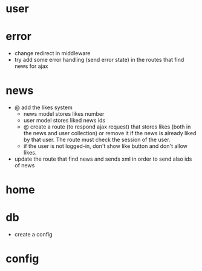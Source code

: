 # user

# error
- change redirect in middleware
- try add some error handling (send error state) in the routes that find news for ajax

# news
- @ add the likes system
    - news model stores likes number
    - user model stores liked news ids
    - @ create a route (to respond ajax request) that stores likes (both in the news and user collection) or remove it if the news is already liked by that user. The route must check the session of the user.
    - if the user is not logged-in, don't show like button and don't allow likes.
- update the route that find news and sends xml in order to send also ids of news
    
# home

# db
- create a config

# config